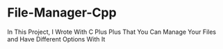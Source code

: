 # File-Manager-Cpp
In This Project, I Wrote With C Plus Plus That You Can Manage Your Files and Have Different Options With It
